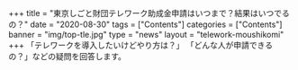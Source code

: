 +++
title = "東京しごと財団テレワーク助成金申請はいつまで？結果はいつでるの？"
date = "2020-08-30"
tags = ["Contents"]
categories = ["Contents"]
banner = "img/top-tle.jpg"
type = "news"
layout = "telework-moushikomi"
+++
「テレワークを導入したいけどやり方は？」 「どんな人が申請できるの？」などの疑問を回答します。